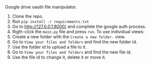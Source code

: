 Google drive oauth file manipulator.

1. Clone the repo.
2. Run `pip install -r requirements.txt`
3. Go to http://127.0.0.1:8000/ and complete the google auth process.   
4. Rigth-click the `main.py` file and press `run`.
To use individual views:
1. Create a new folder with the `Create a new folder.` view.
2. Go to `View your files and folders` and find the new folder id.
3. Use the folder id to upload a file to it.
4. Go to `View your files and folders` and find the new file id.
5. Use the file id to change it, delete it or move it.
